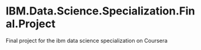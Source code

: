 # IBM.Data.Science.Specialization.Final.Project
Final project for the ibm data science specialization on Coursera
